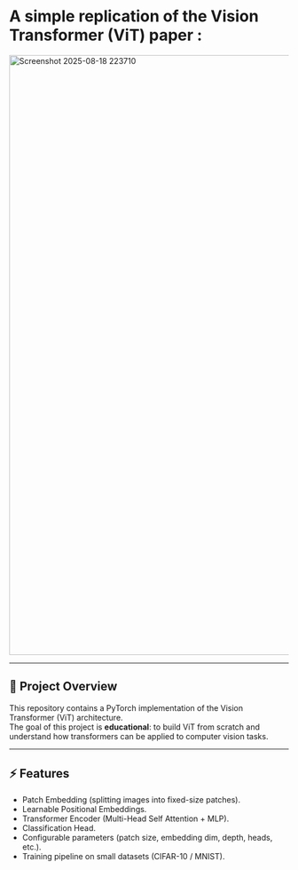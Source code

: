 # A simple replication of the **Vision Transformer (ViT)** paper :  
<img width="1080" height="1080" alt="Screenshot 2025-08-18 223710" src="https://github.com/user-attachments/assets/ef7883c4-d3b8-462b-848e-0b31a74a2990" />


---

## 📌 Project Overview
This repository contains a PyTorch implementation of the Vision Transformer (ViT) architecture.  
The goal of this project is **educational**: to build ViT from scratch and understand how transformers can be applied to computer vision tasks.

---

## ⚡ Features
- Patch Embedding (splitting images into fixed-size patches).
- Learnable Positional Embeddings.
- Transformer Encoder (Multi-Head Self Attention + MLP).
- Classification Head.
- Configurable parameters (patch size, embedding dim, depth, heads, etc.).
- Training pipeline on small datasets (CIFAR-10 / MNIST).

